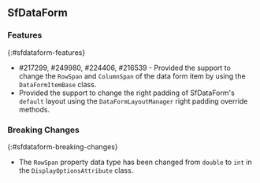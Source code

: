 ## SfDataForm

### Features
{:#sfdataform-features}

*  \#217299, \#249980, \#224406, \#216539 - Provided the support to change the `RowSpan` and `ColumnSpan` of the data form item by using the `DataFormItemBase` class.
*  Provided the support to change the right padding of SfDataForm's `default` layout using the `DataFormLayoutManager` right padding override methods.

### Breaking Changes
{:#sfdataform-breaking-changes}

* The `RowSpan` property data type has been changed from `double` to `int` in the
`DisplayOptionsAttribute` class.
